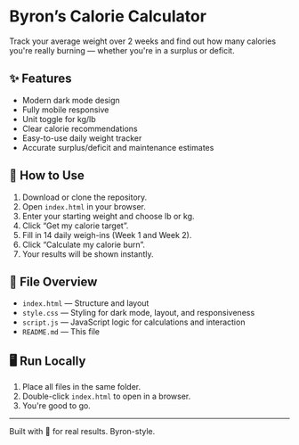 # Byron’s Calorie Calculator

Track your average weight over 2 weeks and find out how many calories you're really burning — whether you're in a surplus or deficit.

## ✨ Features

- Modern dark mode design
- Fully mobile responsive
- Unit toggle for kg/lb
- Clear calorie recommendations
- Easy-to-use daily weight tracker
- Accurate surplus/deficit and maintenance estimates

## 🔧 How to Use

1. Download or clone the repository.
2. Open `index.html` in your browser.
3. Enter your starting weight and choose lb or kg.
4. Click “Get my calorie target”.
5. Fill in 14 daily weigh-ins (Week 1 and Week 2).
6. Click “Calculate my calorie burn”.
7. Your results will be shown instantly.

## 📁 File Overview

- `index.html` — Structure and layout
- `style.css` — Styling for dark mode, layout, and responsiveness
- `script.js` — JavaScript logic for calculations and interaction
- `README.md` — This file

## 🖥 Run Locally

1. Place all files in the same folder.
2. Double-click `index.html` to open in a browser.
3. You're good to go.

---

Built with 💪 for real results. Byron-style.
